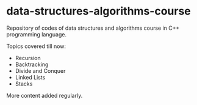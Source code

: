 # data-structures-algorithms-course

Repository of codes of data structures and algorithms course in C++ programming language.

Topics covered till now: 
- Recursion
- Backtracking
- Divide and Conquer
- Linked Lists
- Stacks

More content added regularly.

